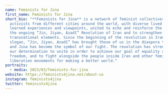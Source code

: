 ```yaml
---
name: Feminists for Jina
first_name: Feminists for Jina
short_bio: "**Feminists for Jina** is a network of feminist collectives and
  activists from different cities around the world, with diverse lived and
  learned experiences and viewpoints, united to echo and reinforce the voice of
  the ongoing “Jin, Jiyan, Azadî” Revolution of Iran and to strengthen its
  transnational elements. Since the beginning of the revolution in Iran, the
  slogan, “Jin, Jiyan, Azadî” has brought those of us in the diaspora together
  and Jina has become the symbol of our fight. The revolution has strengthened
  our determination to unite in order to achieve our goal of equality and
  freedom, and to fight alongside the people inside Iran and other feminist
  liberation movements for making a better world."
portraits:
  - media: 2023/03/feminists-for-jina
website: https://feminists4jina.net/about-us
instagram: feminists4jina
twitter: feminists4jina
---
```

